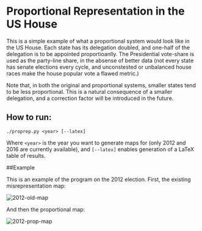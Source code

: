 # Proportional Representation in the US House

This is a simple example of what a proportional system would look like in the US House. Each state has its delegation doubled, and one-half of the delegation is to be appointed proportioanlly. The Presidential vote-share is used as the party-line share, in the absense of better data (not every state has senate elections every cycle, and unconstested or unbalanced house races make the house popular vote a flawed metric.)

Note that, in both the original and proportional systems, smaller states tend to be less proportional. This is a natural consequence of a smaller delegation, and a correction factor will be introduced in the future.

## How to run:

`./proprep.py <year> [--latex]`

Where `<year>` is the year you want to generate maps for (only 2012 and 2016 are currently available), and `[--latex]` enables generation of a LaTeX table of results.

##Example

This is an example of the program on the 2012 election. First, the existing misrepresentation map:

![2012-old-map](out/2012_old_map.svg?raw=true)

And then the proportional map:

![2012-prop-map](out/2012_prop_map.svg?raw=true)
